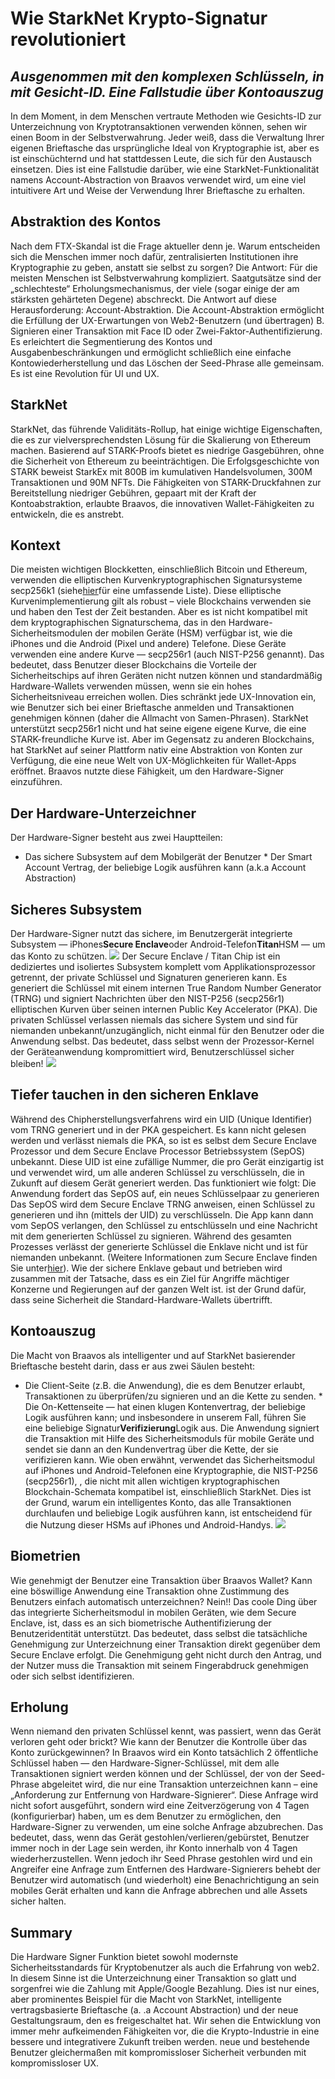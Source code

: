 # Wie StarkNet Krypto-Signatur revolutioniert
## *Ausgenommen mit den komplexen Schlüsseln, in mit Gesicht-ID. Eine Fallstudie über Kontoauszug*
In dem Moment, in dem Menschen vertraute Methoden wie Gesichts-ID zur Unterzeichnung von Kryptotransaktionen verwenden können, sehen wir einen Boom in der Selbstverwahrung. Jeder weiß, dass die Verwaltung Ihrer eigenen Brieftasche das ursprüngliche Ideal von Kryptographie ist, aber es ist einschüchternd und hat stattdessen Leute, die sich für den Austausch einsetzen. Dies ist eine Fallstudie darüber, wie eine StarkNet-Funktionalität namens Account-Abstraction von Braavos verwendet wird, um eine viel intuitivere Art und Weise der Verwendung Ihrer Brieftasche zu erhalten.
## Abstraktion des Kontos
Nach dem FTX-Skandal ist die Frage aktueller denn je. Warum entscheiden sich die Menschen immer noch dafür, zentralisierten Institutionen ihre Kryptographie zu geben, anstatt sie selbst zu sorgen? Die Antwort: Für die meisten Menschen ist Selbstverwahrung kompliziert. Saatgutsätze sind der „schlechteste“ Erholungsmechanismus, der viele (sogar einige der am stärksten gehärteten Degene) abschreckt. Die Antwort auf diese Herausforderung: Account-Abstraktion. Die Account-Abstraktion ermöglicht die Erfüllung der UX-Erwartungen von Web2-Benutzern (und übertragen) B. Signieren einer Transaktion mit Face ID oder Zwei-Faktor-Authentifizierung. Es erleichtert die Segmentierung des Kontos und Ausgabenbeschränkungen und ermöglicht schließlich eine einfache Kontowiederherstellung und das Löschen der Seed-Phrase alle gemeinsam. Es ist eine Revolution für UI und UX.
## StarkNet
StarkNet, das führende Validitäts-Rollup, hat einige wichtige Eigenschaften, die es zur vielversprechendsten Lösung für die Skalierung von Ethereum machen. Basierend auf STARK-Proofs bietet es niedrige Gasgebühren, ohne die Sicherheit von Ethereum zu beeinträchtigen. Die Erfolgsgeschichte von STARK beweist StarkEx mit 800B im kumulativen Handelsvolumen, 300M Transaktionen und 90M NFTs. Die Fähigkeiten von STARK-Druckfahnen zur Bereitstellung niedriger Gebühren, gepaart mit der Kraft der Kontoabstraktion, erlaubte Braavos, die innovativen Wallet-Fähigkeiten zu entwickeln, die es anstrebt.
## Kontext
Die meisten wichtigen Blockketten, einschließlich Bitcoin und Ethereum, verwenden die elliptischen Kurvenkryptographischen Signatursysteme secp256k1 (siehe[hier](http://ethanfast.com/top-crypto.html)für eine umfassende Liste). Diese elliptische Kurvenimplementierung gilt als robust – viele Blockchains verwenden sie und haben den Test der Zeit bestanden. Aber es ist nicht kompatibel mit dem kryptographischen Signaturschema, das in den Hardware-Sicherheitsmodulen der mobilen Geräte (HSM) verfügbar ist, wie die iPhones und die Android (Pixel und andere) Telefone. Diese Geräte verwenden eine andere Kurve — secp256r1 (auch NIST-P256 genannt). Das bedeutet, dass Benutzer dieser Blockchains die Vorteile der Sicherheitschips auf ihren Geräten nicht nutzen können und standardmäßig Hardware-Wallets verwenden müssen, wenn sie ein hohes Sicherheitsniveau erreichen wollen. Dies schränkt jede UX-Innovation ein, wie Benutzer sich bei einer Brieftasche anmelden und Transaktionen genehmigen können (daher die Allmacht von Samen-Phrasen). StarkNet unterstützt secp256r1 nicht und hat seine eigene eigene Kurve, die eine STARK-freundliche Kurve ist. Aber im Gegensatz zu anderen Blockchains, hat StarkNet auf seiner Plattform nativ eine Abstraktion von Konten zur Verfügung, die eine neue Welt von UX-Möglichkeiten für Wallet-Apps eröffnet. Braavos nutzte diese Fähigkeit, um den Hardware-Signer einzuführen.
## Der Hardware-Unterzeichner
Der Hardware-Signer besteht aus zwei Hauptteilen:
* Das sichere Subsystem auf dem Mobilgerät der Benutzer * Der Smart Account Vertrag, der beliebige Logik ausführen kann (a.k.a Account Abstraction)
## Sicheres Subsystem
Der Hardware-Signer nutzt das sichere, im Benutzergerät integrierte Subsystem — iPhones**Secure Enclave**oder Android-Telefon**Titan**HSM — um das Konto zu schützen. ![](https://miro.medium.com/max/1400/0*EPm8q10ykvFGnvcv) Der Secure Enclave / Titan Chip ist ein dediziertes und isoliertes Subsystem komplett vom Applikationsprozessor getrennt, der private Schlüssel und Signaturen generieren kann. Es generiert die Schlüssel mit einem internen True Random Number Generator (TRNG) und signiert Nachrichten über den NIST-P256 (secp256r1) elliptischen Kurven über seinen internen Public Key Accelerator (PKA). Die privaten Schlüssel verlassen niemals das sichere System und sind für niemanden unbekannt/unzugänglich, nicht einmal für den Benutzer oder die Anwendung selbst. Das bedeutet, dass selbst wenn der Prozessor-Kernel der Geräteanwendung kompromittiert wird, Benutzerschlüssel sicher bleiben! ![](https://miro.medium.com/max/1400/0*yHJ--fK8keNdTci8)
## Tiefer tauchen in den sicheren Enklave
Während des Chipherstellungsverfahrens wird ein UID (Unique Identifier) vom TRNG generiert und in der PKA gespeichert. Es kann nicht gelesen werden und verlässt niemals die PKA, so ist es selbst dem Secure Enclave Prozessor und dem Secure Enclave Processor Betriebssystem (SepOS) unbekannt. Diese UID ist eine zufällige Nummer, die pro Gerät einzigartig ist und verwendet wird, um alle anderen Schlüssel zu verschlüsseln, die in Zukunft auf diesem Gerät generiert werden. Das funktioniert wie folgt: Die Anwendung fordert das SepOS auf, ein neues Schlüsselpaar zu generieren Das SepOS wird dem Secure Enclave TRNG anweisen, einen Schlüssel zu generieren und ihn (mittels der UID) zu verschlüsseln. Die App kann dann vom SepOS verlangen, den Schlüssel zu entschlüsseln und eine Nachricht mit dem generierten Schlüssel zu signieren. Während des gesamten Prozesses verlässt der generierte Schlüssel die Enklave nicht und ist für niemanden unbekannt. (Weitere Informationen zum Secure Enclave finden Sie unter[hier](https://support.apple.com/en-il/guide/security/sec59b0b31ff/web)). Wie der sichere Enklave gebaut und betrieben wird zusammen mit der Tatsache, dass es ein Ziel für Angriffe mächtiger Konzerne und Regierungen auf der ganzen Welt ist. ist der Grund dafür, dass seine Sicherheit die Standard-Hardware-Wallets übertrifft.
## Kontoauszug
Die Macht von Braavos als intelligenter und auf StarkNet basierender Brieftasche besteht darin, dass er aus zwei Säulen besteht:
* Die Client-Seite (z.B. die Anwendung), die es dem Benutzer erlaubt, Transaktionen zu überprüfen/zu signieren und an die Kette zu senden. * Die On-Kettenseite — hat einen klugen Kontenvertrag, der beliebige Logik ausführen kann; und insbesondere in unserem Fall, führen Sie eine beliebige Signatur**Verifizierung**Logik aus. Die Anwendung signiert die Transaktion mit Hilfe des Sicherheitsmoduls für mobile Geräte und sendet sie dann an den Kundenvertrag über die Kette, der sie verifizieren kann. Wie oben erwähnt, verwendet das Sicherheitsmodul auf iPhones und Android-Telefonen eine Kryptographie, die NIST-P256 (secp256r1), , die nicht mit allen wichtigen kryptographischen Blockchain-Schemata kompatibel ist, einschließlich StarkNet. Dies ist der Grund, warum ein intelligentes Konto, das alle Transaktionen durchlaufen und beliebige Logik ausführen kann, ist entscheidend für die Nutzung dieser HSMs auf iPhones und Android-Handys. ![](https://miro.medium.com/max/1400/0*1gItqYMJgmpu_fXc)
## Biometrien
Wie genehmigt der Benutzer eine Transaktion über Braavos Wallet? Kann eine böswillige Anwendung eine Transaktion ohne Zustimmung des Benutzers einfach automatisch unterzeichnen? Nein!! Das coole Ding über das integrierte Sicherheitsmodul in mobilen Geräten, wie dem Secure Enclave, ist, dass es an sich biometrische Authentifizierung der Benutzeridentität unterstützt. Das bedeutet, dass selbst die tatsächliche Genehmigung zur Unterzeichnung einer Transaktion direkt gegenüber dem Secure Enclave erfolgt. Die Genehmigung geht nicht durch den Antrag, und der Nutzer muss die Transaktion mit seinem Fingerabdruck genehmigen oder sich selbst identifizieren.
## Erholung
Wenn niemand den privaten Schlüssel kennt, was passiert, wenn das Gerät verloren geht oder brickt? Wie kann der Benutzer die Kontrolle über das Konto zurückgewinnen? In Braavos wird ein Konto tatsächlich 2 öffentliche Schlüssel haben — den Hardware-Signer-Schlüssel, mit dem alle Transaktionen signiert werden können und der Schlüssel, der von der Seed-Phrase abgeleitet wird, die nur eine Transaktion unterzeichnen kann – eine „Anforderung zur Entfernung von Hardware-Signierer“. Diese Anfrage wird nicht sofort ausgeführt, sondern wird eine Zeitverzögerung von 4 Tagen (konfigurierbar) haben, um es dem Benutzer zu ermöglichen, den Hardware-Signer zu verwenden, um eine solche Anfrage abzubrechen. Das bedeutet, dass, wenn das Gerät gestohlen/verlieren/gebürstet, Benutzer immer noch in der Lage sein werden, ihr Konto innerhalb von 4 Tagen wiederherzustellen. Wenn jedoch ihr Seed Phrase gestohlen wird und ein Angreifer eine Anfrage zum Entfernen des Hardware-Signierers behebt der Benutzer wird automatisch (und wiederholt) eine Benachrichtigung an sein mobiles Gerät erhalten und kann die Anfrage abbrechen und alle Assets sicher halten.
## Summary
Die Hardware Signer Funktion bietet sowohl modernste Sicherheitsstandards für Kryptobenutzer als auch die Erfahrung von web2. In diesem Sinne ist die Unterzeichnung einer Transaktion so glatt und sorgenfrei wie die Zahlung mit Apple/Google Bezahlung. Dies ist nur eines, aber prominentes Beispiel für die Macht von StarkNet, intelligente vertragsbasierte Brieftasche (a. .a Account Abstraction) und der neue Gestaltungsraum, den es freigeschaltet hat. Wir sehen die Entwicklung von immer mehr aufkeimenden Fähigkeiten vor, die die Krypto-Industrie in eine bessere und integrativere Zukunft treiben werden. neue und bestehende Benutzer gleichermaßen mit kompromissloser Sicherheit verbunden mit kompromissloser UX.